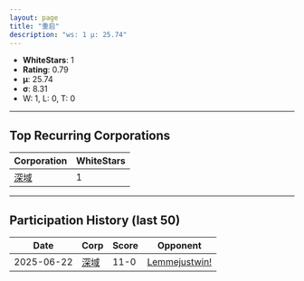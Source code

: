```yaml
---
layout: page
title: "重启"
description: "ws: 1 μ: 25.74"
---
```

- **WhiteStars**: 1
- **Rating**: 0.79
- **μ**: 25.74  
- **σ**: 8.31
- W: 1, L: 0, T: 0

---

## Top Recurring Corporations

| Corporation | WhiteStars |
| --- | --- |
| [深域](https://ws.tsl.rocks/corp/eecda71374dad3401a154cda170518bbf578f7124c194849a529405246335626/) | 1 |

---

## Participation History (last 50)

| Date | Corp | Score | Opponent |
| --- | --- | --- | --- |
| 2025-06-22 | [深域](https://ws.tsl.rocks/corp/eecda71374dad3401a154cda170518bbf578f7124c194849a529405246335626/) | 11-0 | [Lemmejustwin\!](https://ws.tsl.rocks/corp/3df061e37044f80f90566ba046b4e65cf8aaa94927d03f0a134b25de37300899/) |